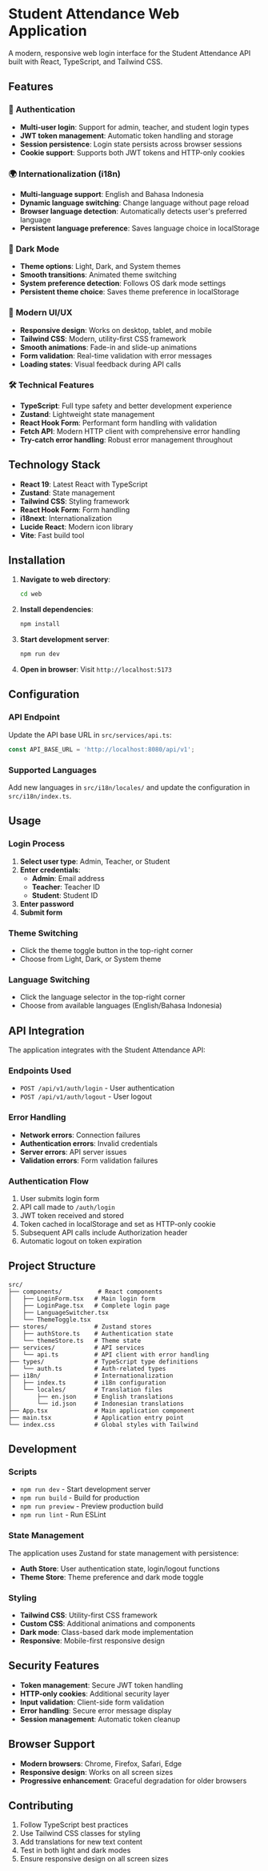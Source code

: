 # Student Attendance Web Application

A modern, responsive web login interface for the Student Attendance API built with React, TypeScript, and Tailwind CSS.

## Features

### 🔐 **Authentication**
- **Multi-user login**: Support for admin, teacher, and student login types
- **JWT token management**: Automatic token handling and storage
- **Session persistence**: Login state persists across browser sessions
- **Cookie support**: Supports both JWT tokens and HTTP-only cookies

### 🌍 **Internationalization (i18n)**
- **Multi-language support**: English and Bahasa Indonesia
- **Dynamic language switching**: Change language without page reload
- **Browser language detection**: Automatically detects user's preferred language
- **Persistent language preference**: Saves language choice in localStorage

### 🌙 **Dark Mode**
- **Theme options**: Light, Dark, and System themes
- **Smooth transitions**: Animated theme switching
- **System preference detection**: Follows OS dark mode settings
- **Persistent theme choice**: Saves theme preference in localStorage

### 🎨 **Modern UI/UX**
- **Responsive design**: Works on desktop, tablet, and mobile
- **Tailwind CSS**: Modern, utility-first CSS framework
- **Smooth animations**: Fade-in and slide-up animations
- **Form validation**: Real-time validation with error messages
- **Loading states**: Visual feedback during API calls

### 🛠 **Technical Features**
- **TypeScript**: Full type safety and better development experience
- **Zustand**: Lightweight state management
- **React Hook Form**: Performant form handling with validation
- **Fetch API**: Modern HTTP client with comprehensive error handling
- **Try-catch error handling**: Robust error management throughout

## Technology Stack

- **React 19**: Latest React with TypeScript
- **Zustand**: State management
- **Tailwind CSS**: Styling framework
- **React Hook Form**: Form handling
- **i18next**: Internationalization
- **Lucide React**: Modern icon library
- **Vite**: Fast build tool

## Installation

1. **Navigate to web directory**:
   ```bash
   cd web
   ```

2. **Install dependencies**:
   ```bash
   npm install
   ```

3. **Start development server**:
   ```bash
   npm run dev
   ```

4. **Open in browser**:
   Visit `http://localhost:5173`

## Configuration

### API Endpoint
Update the API base URL in `src/services/api.ts`:
```typescript
const API_BASE_URL = 'http://localhost:8080/api/v1';
```

### Supported Languages
Add new languages in `src/i18n/locales/` and update the configuration in `src/i18n/index.ts`.

## Usage

### Login Process
1. **Select user type**: Admin, Teacher, or Student
2. **Enter credentials**:
   - **Admin**: Email address
   - **Teacher**: Teacher ID
   - **Student**: Student ID
3. **Enter password**
4. **Submit form**

### Theme Switching
- Click the theme toggle button in the top-right corner
- Choose from Light, Dark, or System theme

### Language Switching
- Click the language selector in the top-right corner
- Choose from available languages (English/Bahasa Indonesia)

## API Integration

The application integrates with the Student Attendance API:

### Endpoints Used
- `POST /api/v1/auth/login` - User authentication
- `POST /api/v1/auth/logout` - User logout

### Error Handling
- **Network errors**: Connection failures
- **Authentication errors**: Invalid credentials
- **Server errors**: API server issues
- **Validation errors**: Form validation failures

### Authentication Flow
1. User submits login form
2. API call made to `/auth/login`
3. JWT token received and stored
4. Token cached in localStorage and set as HTTP-only cookie
5. Subsequent API calls include Authorization header
6. Automatic logout on token expiration

## Project Structure

```
src/
├── components/          # React components
│   ├── LoginForm.tsx   # Main login form
│   ├── LoginPage.tsx   # Complete login page
│   ├── LanguageSwitcher.tsx
│   └── ThemeToggle.tsx
├── stores/             # Zustand stores
│   ├── authStore.ts    # Authentication state
│   └── themeStore.ts   # Theme state
├── services/           # API services
│   └── api.ts          # API client with error handling
├── types/              # TypeScript type definitions
│   └── auth.ts         # Auth-related types
├── i18n/               # Internationalization
│   ├── index.ts        # i18n configuration
│   └── locales/        # Translation files
│       ├── en.json     # English translations
│       └── id.json     # Indonesian translations
├── App.tsx             # Main application component
├── main.tsx            # Application entry point
└── index.css           # Global styles with Tailwind
```

## Development

### Scripts
- `npm run dev` - Start development server
- `npm run build` - Build for production
- `npm run preview` - Preview production build
- `npm run lint` - Run ESLint

### State Management
The application uses Zustand for state management with persistence:

- **Auth Store**: User authentication state, login/logout functions
- **Theme Store**: Theme preference and dark mode toggle

### Styling
- **Tailwind CSS**: Utility-first CSS framework
- **Custom CSS**: Additional animations and components
- **Dark mode**: Class-based dark mode implementation
- **Responsive**: Mobile-first responsive design

## Security Features

- **Token management**: Secure JWT token handling
- **HTTP-only cookies**: Additional security layer
- **Input validation**: Client-side form validation
- **Error handling**: Secure error message display
- **Session management**: Automatic token cleanup

## Browser Support

- **Modern browsers**: Chrome, Firefox, Safari, Edge
- **Responsive design**: Works on all screen sizes
- **Progressive enhancement**: Graceful degradation for older browsers

## Contributing

1. Follow TypeScript best practices
2. Use Tailwind CSS classes for styling
3. Add translations for new text content
4. Test in both light and dark modes
5. Ensure responsive design on all screen sizes